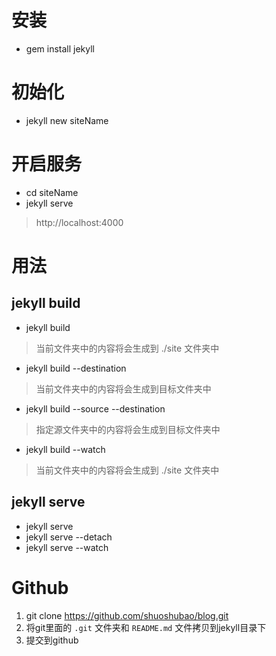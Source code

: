 # 安装

* gem install jekyll

# 初始化

* jekyll new siteName

# 开启服务

* cd siteName
* jekyll serve

> http://localhost:4000

# 用法

## jekyll build

* jekyll build

> 当前文件夹中的内容将会生成到 ./site 文件夹中

* jekyll build --destination <destination>

> 当前文件夹中的内容将会生成到目标文件夹<destination>中

* jekyll build --source <source> --destination <destination>

> 指定源文件夹<source>中的内容将会生成到目标文件夹<destination>中

* jekyll build --watch

> 当前文件夹中的内容将会生成到 ./site 文件夹中

## jekyll serve

* jekyll serve
* jekyll serve --detach
* jekyll serve --watch

# Github

1. git clone https://github.com/shuoshubao/blog.git
2. 将git里面的 `.git` 文件夹和 `README.md` 文件拷贝到jekyll目录下
3. 提交到github

